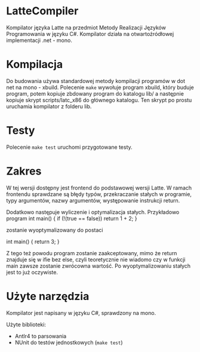 # LatteCompiler

Kompilator języka Latte na przedmiot Metody Realizacji Języków Programowania w języku C#. Kompilator działa na otwartoźródłowej implementacji .net - mono. 

# Kompilacja

Do budowania używa standardowej metody kompilacji programów w dot net na mono - xbuild. Polecenie `make` wywołuje program xbuild, który buduje program, potem kopiuje zbdowany program do katalogu lib/ a następnie kopiuje skrypt scripts/latc_x86 do głównego katalogu. Ten skrypt po prostu uruchamia kompilator z folderu lib.

# Testy

Polecenie `make test` uruchomi przygotowane testy.

# Zakres

W tej wersji dostępny jest frontend do podstawowej wersji Latte. W ramach frontendu sprawdzane są błędy typów, przekraczanie stałych w programie, typy argumentów, nazwy argumentów, występowanie instrukcji return.

Dodatkowo następuje wyliczenie i optymalizacja stałych. Przykładowo program
int main() {
    if (!(true == false))
        return 1 + 2;
}

zostanie wyoptymalizowany do postaci

int main() {
    return 3;
}

Z tego też powodu program zostanie zaakceptowany, mimo że return znajduje się w ifie bez else, czyli teoretycznie nie wiadomo czy w funkcji main zawsze zostanie zwrócowna wartość. Po wyoptymalizowaniu stałych jest to już oczywiste.

# Użyte narzędzia

Kompilator jest napisany w języku C#, sprawdzony na mono.

Użyte biblioteki:

 - Antlr4 to parsowania
 - NUnit do testów jednostkowych (`make test`)
